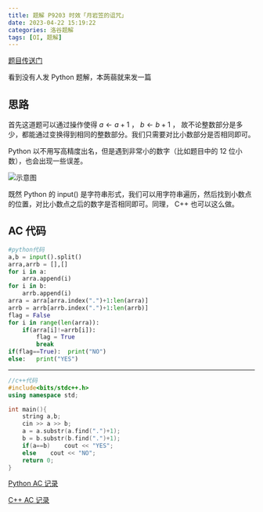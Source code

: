 ```yaml
---
title: 题解 P9203 时效「月岩笠的诅咒」
date: 2023-04-22 15:19:22
categories: 洛谷题解
tags: [OI, 题解]
---
```

[题目传送门](https://www.luogu.com.cn/problem/P9203)

看到没有人发 Python 题解，本蒟蒻就来发一篇

## 思路

首先这道题可以通过操作使得 $a\gets a+1$ ， $b\gets b+1$ ， 故不论整数部分是多少，都能通过变换得到相同的整数部分。我们只需要对比小数部分是否相同即可。

Python 以不用写高精度出名，但是遇到非常小的数字（比如题目中的 $12$ 位小数），也会出现一些误差。

![示意图](https://cdn.jsdelivr.net/gh/SunnyLi1106/PicGoCDN/img/solution-P9203/1.png)

既然 Python 的 input() 是字符串形式，我们可以用字符串遍历，然后找到小数点的位置，对比小数点之后的数字是否相同即可。同理， C++ 也可以这么做。

## AC 代码

```python
#python代码
a,b = input().split()
arra,arrb = [],[]
for i in a:
    arra.append(i)
for i in b:
    arrb.append(i)
arra = arra[arra.index(".")+1:len(arra)]
arrb = arrb[arrb.index(".")+1:len(arrb)]
flag = False
for i in range(len(arra)):
    if(arra[i]!=arrb[i]):
        flag = True
        break
if(flag==True):  print("NO")
else:   print("YES")

```


------------

```cpp
//c++代码
#include<bits/stdc++.h>
using namespace std;

int main(){
    string a,b;
    cin >> a >> b;
    a = a.substr(a.find(".")+1);
    b = b.substr(b.find(".")+1);
    if(a==b)    cout << "YES";
    else    cout << "NO";
    return 0;
}
```

[Python AC 记录](https://www.luogu.com.cn/record/107708276)

[C++ AC 记录](https://www.luogu.com.cn/record/107996270)